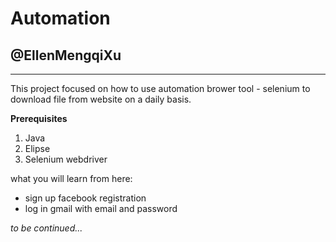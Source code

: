 # Automation

## @EllenMengqiXu

---

This project focused on how to use automation brower tool - selenium to download file from website on a daily basis.

**Prerequisites**
1. Java
2. Elipse
3. Selenium webdriver 

what you will learn from here:
* sign up facebook registration
* log in gmail with email and password 

*to be continued...*

